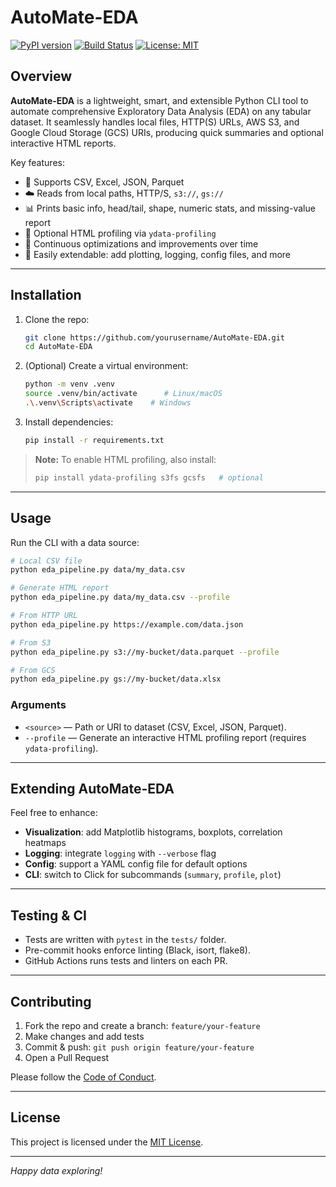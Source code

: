 # AutoMate-EDA

[![PyPI version](https://img.shields.io/pypi/v/automate-eda)]()
[![Build Status](https://img.shields.io/github/actions/workflow/status/yourusername/AutoMate-EDA/ci.yml)]()
[![License: MIT](https://img.shields.io/badge/License-MIT-yellow.svg)](/LICENSE)

## Overview

**AutoMate-EDA** is a lightweight, smart, and extensible Python CLI tool to automate comprehensive Exploratory Data Analysis (EDA) on any tabular dataset. It seamlessly handles local files, HTTP(S) URLs, AWS S3, and Google Cloud Storage (GCS) URIs, producing quick summaries and optional interactive HTML reports.

Key features:

* 📂 Supports CSV, Excel, JSON, Parquet
* ☁️ Reads from local paths, HTTP/S, `s3://`, `gs://`
* 📊 Prints basic info, head/tail, shape, numeric stats, and missing-value report
* 📝 Optional HTML profiling via `ydata-profiling`
* 🔄 Continuous optimizations and improvements over time
* 🔧 Easily extendable: add plotting, logging, config files, and more

---

## Installation

1. Clone the repo:

   ```bash
   git clone https://github.com/yourusername/AutoMate-EDA.git
   cd AutoMate-EDA
   ```

2. (Optional) Create a virtual environment:

   ```bash
   python -m venv .venv
   source .venv/bin/activate      # Linux/macOS
   .\.venv\Scripts\activate    # Windows
   ```

3. Install dependencies:

   ```bash
   pip install -r requirements.txt
   ```

> **Note:** To enable HTML profiling, also install:
>
> ```bash
> pip install ydata-profiling s3fs gcsfs   # optional
> ```

---

## Usage

Run the CLI with a data source:

```bash
# Local CSV file
python eda_pipeline.py data/my_data.csv

# Generate HTML report
python eda_pipeline.py data/my_data.csv --profile

# From HTTP URL
python eda_pipeline.py https://example.com/data.json

# From S3
python eda_pipeline.py s3://my-bucket/data.parquet --profile

# From GCS
python eda_pipeline.py gs://my-bucket/data.xlsx
```

### Arguments

* `<source>` — Path or URI to dataset (CSV, Excel, JSON, Parquet).
* `--profile` — Generate an interactive HTML profiling report (requires `ydata-profiling`).

---

## Extending AutoMate-EDA

Feel free to enhance:

* **Visualization**: add Matplotlib histograms, boxplots, correlation heatmaps
* **Logging**: integrate `logging` with `--verbose` flag
* **Config**: support a YAML config file for default options
* **CLI**: switch to Click for subcommands (`summary`, `profile`, `plot`)

---

## Testing & CI

* Tests are written with `pytest` in the `tests/` folder.
* Pre-commit hooks enforce linting (Black, isort, flake8).
* GitHub Actions runs tests and linters on each PR.

---

## Contributing

1. Fork the repo and create a branch: `feature/your-feature`
2. Make changes and add tests
3. Commit & push: `git push origin feature/your-feature`
4. Open a Pull Request

Please follow the [Code of Conduct](CODE_OF_CONDUCT.md).

---

## License

This project is licensed under the [MIT License](LICENSE).

---

*Happy data exploring!*
